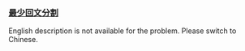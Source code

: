 ### [最少回文分割](https://leetcode.com/problems/omKAoA)

<p>English description is not available for the problem. Please switch to Chinese.</p>
